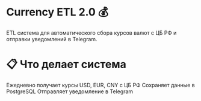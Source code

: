 # Currency ETL 2.0 💰

ETL система для автоматического сбора курсов валют с ЦБ РФ и отправки уведомлений в Telegram.

# 📋 Что делает система

Ежедневно получает курсы USD, EUR, CNY с ЦБ РФ
Сохраняет данные в PostgreSQL
Отправляет уведомление в Telegram
